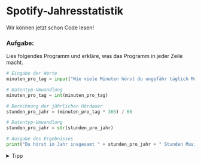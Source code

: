 # Spotify-Jahresstatistik

Wir können jetzt schon Code lesen!

<div class="exercise-box">
  <h3>Aufgabe:</h3>
  <p>Lies folgendes Programm und erkläre, was das Programm in jeder Zeile macht.</p>

```python
# Eingabe der Werte
minuten_pro_tag = input("Wie viele Minuten hörst du ungefähr täglich Musik? ")

# Datentyp-Umwandlung
minuten_pro_tag = int(minuten_pro_tag)

# Berechnung der jährlichen Hördauer
stunden_pro_jahr = (minuten_pro_tag * 365) / 60

# Datentyp-Umwandlung
stunden_pro_jahr = str(stunden_pro_jahr)

# Ausgabe des Ergebnisses
print("Du hörst im Jahr insgesamt " + stunden_pro_jahr + " Stunden Musik.")
```

</div>

<details>

 <summary>Tipp</summary>

Die Zeilen, die mit `#` anfangen sind **Kommentare**. Code ist oft schwierig zu verstehen. Deshalb kann man Kommentare hinzufügen. Kommentare haben keine Wirkung auf das Programm, sie helfen aber beim Verstehen.

</details>
